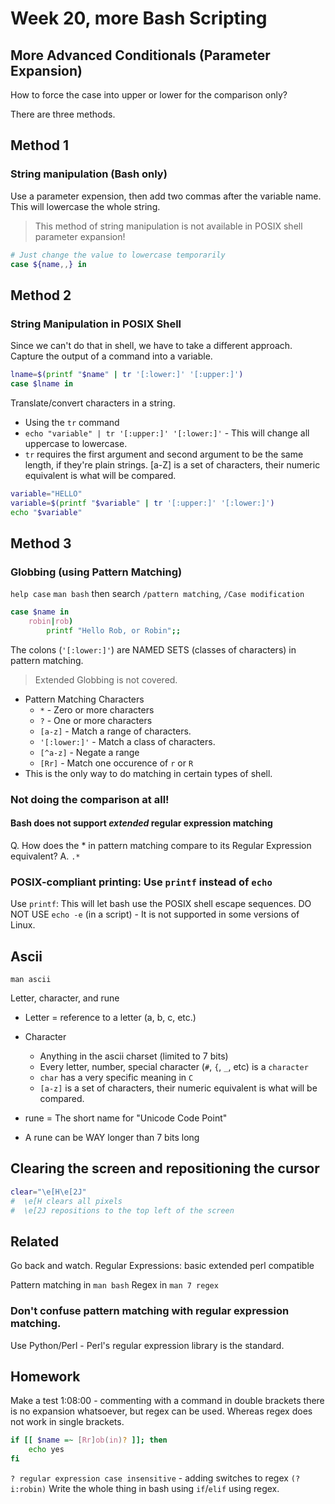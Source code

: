 
# Week 20, more Bash Scripting


## More Advanced Conditionals (Parameter Expansion)

How to force the case into upper or lower for the comparison only?


There are three methods.


## Method 1
### String manipulation (Bash only)
Use a parameter expension, then add two commas after the variable name. This will lowercase the
whole string.
> This method of string manipulation is not available in POSIX shell parameter expansion!
```bash
# Just change the value to lowercase temporarily
case ${name,,} in
```


## Method 2
### String Manipulation in POSIX Shell
Since we can't do that in shell, we have to take a different approach.
Capture the output of a command into a variable.

```sh
lname=$(printf "$name" | tr '[:lower:]' '[:upper:]')
case $lname in
```

Translate/convert characters in a string.
* Using the `tr` command
* `echo "variable" | tr '[:upper:]' '[:lower:]'` - This will change all uppercase to lowercase.
* `tr` requires the first argument and second argument to be the same length, if they're plain strings.
[a-Z] is a set of characters, their numeric equivalent is what will be compared.

```sh
variable="HELLO"
variable=$(printf "$variable" | tr '[:upper:]' '[:lower:]')
echo "$variable"
```

## Method 3
### Globbing (using Pattern Matching)
`help case`
`man bash` then search `/pattern matching`, `/Case modification`

```sh
case $name in
    robin|rob)
        printf "Hello Rob, or Robin";;

```
The colons (` '[:lower:]' `) are NAMED SETS (classes of characters) in pattern matching.
> Extended Globbing is not covered.

* Pattern Matching Characters
    * `*` - Zero or more characters
    * `?` - One or more characters
    * `[a-z]` - Match a range of characters.
    * `'[:lower:]'` - Match a class of characters.
    * `[^a-z]` - Negate a range
    * `[Rr]` - Match one occurence of `r` or `R`
* This is the only way to do matching in certain types of shell.

### Not doing the comparison at all!

#### Bash does not support *extended* regular expression matching

Q. How does the * in pattern matching compare to its Regular Expression equivalent? 
A. `.*` 


### POSIX-compliant printing: Use `printf` instead of `echo`
Use `printf`: This will let bash use the POSIX shell escape sequences.
DO NOT USE `echo -e` (in a script) - It is not supported in some versions of Linux.


## Ascii
`man ascii`

Letter, character, and rune

* Letter = reference to a letter (a, b, c, etc.)

* Character
    * Anything in the ascii charset (limited to 7 bits)
    * Every letter, number, special character (`#`, `{`, `_`, etc) is a `character`
    * `char` has a very specific meaning in `C`
    * `[a-z]` is a set of characters, their numeric equivalent is what will be compared.

* rune = The short name for "Unicode Code Point"
* A rune can be WAY longer than 7 bits long


## Clearing the screen and repositioning the cursor
```bash
clear="\e[H\e[2J"
#  \e[H clears all pixels
#  \e[2J repositions to the top left of the screen
```

## Related
Go back and watch.
Regular Expressions:
    basic
    extended
    perl compatible

Pattern matching in `man bash`
Regex in `man 7 regex`

### Don't confuse pattern matching with regular expression matching.
Use Python/Perl - Perl's regular expression library is the standard.

## Homework
Make a test
1:08:00 - commenting with a command
in double brackets there is no expansion whatsoever, but regex can be used.
Whereas regex does not work in single brackets.
```bash
if [[ $name =~ [Rr]ob(in)? ]]; then
    echo yes
fi
```
`? regular expression case insensitive` - adding switches to regex
`(?i:robin)`
Write the whole thing in bash using `if`/`elif` using regex.

